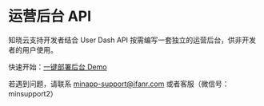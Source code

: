 <!-- ex_nonav -->

# 运营后台 API

知晓云支持开发者结合 User Dash API 按需编写一套独立的运营后台，供非开发者的用户使用。

快速开始：[一键部署后台 Demo](https://github.com/ifanrx/hydrogen-demo/tree/master/user-dash-demo)

若遇到问题，请联系 <minapp-support@ifanr.com> 或者客服（微信号：minsupport2）
